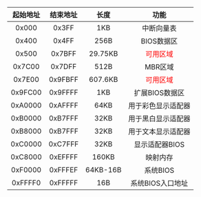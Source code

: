 |起始地址|结束地址|长度|功能|
|:-----:|:-----:|:--:|:--:|
|0x000|0x3FF|1KB|中断向量表|
|0x400|0x4FF|256B|BIOS数据区|
|0x500|0x7BFF|29.75KB|<font color=#FF0000>可用区域</font>|
|0x7C00|0x7DFF|512B|MBR区域|
|0x7E00|0x9FBFF|607.6KB|<font color=#FF0000>可用区域</font>|
|0x9FC00|0x9FFFF|1KB|扩展BIOS数据区|
|0xA0000|0xAFFFF|64KB|用于彩色显示适配器|
|0xB0000|0xB7FFF|32KB|用于黑白显示适配器|
|0xB8000|0xB7FFF|32KB|用于文本显示适配器|
|0xC0000|0xC7FFF|32KB|显示适配器BIOS|
|0xC8000|0xEFFFF|160KB|映射内存|
|0xF0000|0xFFFEF|64KB-16B|系统BIOS|
|0xFFFF0|0xFFFFF|16B|系统BIOS入口地址|
